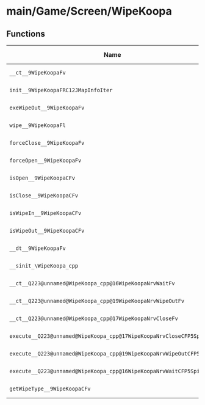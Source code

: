 # main/Game/Screen/WipeKoopa

## Functions

| Name | Address | Match % |
|------|---------|---------|
| `__ct__9WipeKoopaFv` | `0x80392468` | :x: (0.0%) |
| `init__9WipeKoopaFRC12JMapInfoIter` | `0x803924B8` | :x: (0.0%) |
| `exeWipeOut__9WipeKoopaFv` | `0x803924FC` | :x: (0.0%) |
| `wipe__9WipeKoopaFl` | `0x803925CC` | :x: (0.0%) |
| `forceClose__9WipeKoopaFv` | `0x80392628` | :x: (0.0%) |
| `forceOpen__9WipeKoopaFv` | `0x803926AC` | :x: (0.0%) |
| `isOpen__9WipeKoopaCFv` | `0x803926E4` | :x: (0.0%) |
| `isClose__9WipeKoopaCFv` | `0x803926EC` | :x: (0.0%) |
| `isWipeIn__9WipeKoopaCFv` | `0x803926F4` | :x: (0.0%) |
| `isWipeOut__9WipeKoopaCFv` | `0x803926FC` | :x: (0.0%) |
| `__dt__9WipeKoopaFv` | `0x80392704` | :x: (0.0%) |
| `__sinit_\WipeKoopa_cpp` | `0x8039275C` | :x: (0.0%) |
| `__ct__Q223@unnamed@WipeKoopa_cpp@16WipeKoopaNrvWaitFv` | `0x80392790` | :x: (0.0%) |
| `__ct__Q223@unnamed@WipeKoopa_cpp@19WipeKoopaNrvWipeOutFv` | `0x803927A0` | :x: (0.0%) |
| `__ct__Q223@unnamed@WipeKoopa_cpp@17WipeKoopaNrvCloseFv` | `0x803927B0` | :x: (0.0%) |
| `execute__Q223@unnamed@WipeKoopa_cpp@17WipeKoopaNrvCloseCFP5Spine` | `0x803927C0` | :x: (0.0%) |
| `execute__Q223@unnamed@WipeKoopa_cpp@19WipeKoopaNrvWipeOutCFP5Spine` | `0x803927C4` | :x: (0.0%) |
| `execute__Q223@unnamed@WipeKoopa_cpp@16WipeKoopaNrvWaitCFP5Spine` | `0x803927CC` | :x: (0.0%) |
| `getWipeType__9WipeKoopaCFv` | `0x803927D0` | :x: (0.0%) |